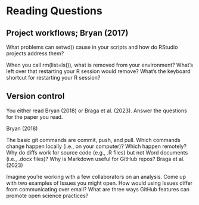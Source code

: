 # Reading Questions

## Project workflows; Bryan (2017)

What problems can setwd() cause in your scripts and how do RStudio projects address them?

When you call rm(list=ls()), what is removed from your environment? What’s left over that restarting your R session would remove? What’s the keyboard shortcut for restarting your R session?

## Version control
You either read Bryan (2018) or Braga et al. (2023). Answer the questions for the paper you read.

Bryan (2018)

The basic git commands are commit, push, and pull. Which commands change happen locally (i.e., on your computer)? Which happen remotely?
Why do diffs work for source code (e.g., .R files) but not Word documents (i.e., .docx files)?
Why is Markdown useful for GitHub repos?
Braga et al. (2023)

Imagine you’re working with a few collaborators on an analysis. Come up with two examples of Issues you might open. How would using Issues differ from communicating over email?
What are three ways GitHub features can promote open science practices?
